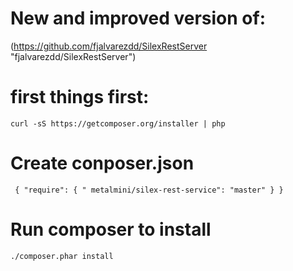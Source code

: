 # New and improved version of: #
(https://github.com/fjalvarezdd/SilexRestServer "fjalvarezdd/SilexRestServer")

# first things first: #

`curl -sS https://getcomposer.org/installer | php`

# Create conposer.json #

` 
{
    "require": {
        " metalmini/silex-rest-service": "master"
    }
}
`

# Run composer to install #

`./composer.phar install`

